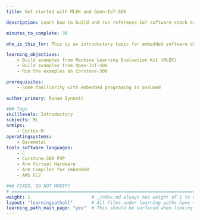 ```yaml
---
title: Get started with MLEK and Open-IoT-SDK

description: Learn how to build and run reference IoT software stack examples on Arm Corstone-300 FVP.

minutes_to_complete: 30   

who_is_this_for: This is an introductory topic for embedded software developers interested in using the reference IoT software examples on Arm Corstone-300 FVP.

learning_objectives: 
    - Build examples from Machine Learning Evaluation Kit (MLEK)
    - Build examples from Open-IoT-SDK
    - Run the examples on Corstone-300

prerequisites:
    - Some familiarity with embedded programing is assumed

author_primary: Ronan Synnott

### Tags
skilllevels: Introductory
subjects: ML
armips:
    - Cortex-M
operatingsystems:
    - Baremetal
tools_software_languages:
    - C
    - Corstone-300 FVP
    - Arm Virtual Hardware
    - Arm Compiler for Embedded
    - AWS EC2

### FIXED, DO NOT MODIFY
# ================================================================================
weight: 1                       # _index.md always has weight of 1 to order correctly
layout: "learningpathall"       # All files under learning paths have this same wrapper
learning_path_main_page: "yes"  # This should be surfaced when looking for related content. Only set for _index.md of learning path content.
---
```

